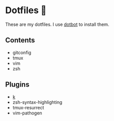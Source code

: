 # Dotfiles 🔨

These are my dotfiles. I use [dotbot](https://github.com/anishathalye/dotbot) to install them.

## Contents

- gitconfig
- tmux
- vim
- zsh

## Plugins

- [k](https://github.com/supercrabtree/k)
- zsh-syntax-highlighting
- tmux-resurrect
- vim-pathogen
